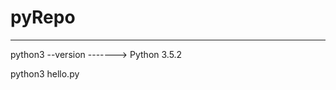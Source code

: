 # pyRepo
---------------------------------------

python3 --version -------> Python 3.5.2

python3 hello.py

